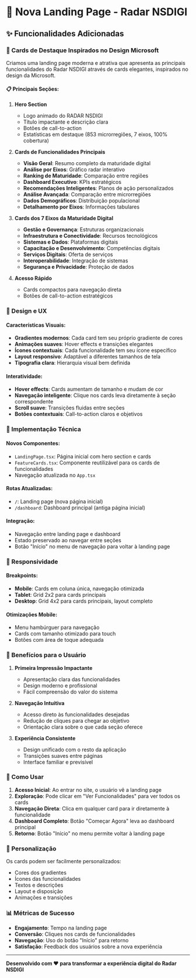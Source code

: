 # 🚀 Nova Landing Page - Radar NSDIGI

## ✨ Funcionalidades Adicionadas

### 🎯 Cards de Destaque Inspirados no Design Microsoft

Criamos uma landing page moderna e atrativa que apresenta as principais funcionalidades do Radar NSDIGI através de cards elegantes, inspirados no design da Microsoft.

#### 📋 Principais Seções:

1. **Hero Section**
   - Logo animado do RADAR NSDIGI
   - Título impactante e descrição clara
   - Botões de call-to-action
   - Estatísticas em destaque (853 microrregiões, 7 eixos, 100% cobertura)

2. **Cards de Funcionalidades Principais**
   - **Visão Geral**: Resumo completo da maturidade digital
   - **Análise por Eixos**: Gráfico radar interativo
   - **Ranking de Maturidade**: Comparação entre regiões
   - **Dashboard Executivo**: KPIs estratégicos
   - **Recomendações Inteligentes**: Planos de ação personalizados
   - **Análise Avançada**: Comparação entre microrregiões
   - **Dados Demográficos**: Distribuição populacional
   - **Detalhamento por Eixos**: Informações tabulares

3. **Cards dos 7 Eixos da Maturidade Digital**
   - **Gestão e Governança**: Estruturas organizacionais
   - **Infraestrutura e Conectividade**: Recursos tecnológicos
   - **Sistemas e Dados**: Plataformas digitais
   - **Capacitação e Desenvolvimento**: Competências digitais
   - **Serviços Digitais**: Oferta de serviços
   - **Interoperabilidade**: Integração de sistemas
   - **Segurança e Privacidade**: Proteção de dados

4. **Acesso Rápido**
   - Cards compactos para navegação direta
   - Botões de call-to-action estratégicos

### 🎨 Design e UX

#### Características Visuais:
- **Gradientes modernos**: Cada card tem seu próprio gradiente de cores
- **Animações suaves**: Hover effects e transições elegantes
- **Ícones contextuais**: Cada funcionalidade tem seu ícone específico
- **Layout responsivo**: Adaptável a diferentes tamanhos de tela
- **Tipografia clara**: Hierarquia visual bem definida

#### Interatividade:
- **Hover effects**: Cards aumentam de tamanho e mudam de cor
- **Navegação inteligente**: Clique nos cards leva diretamente à seção correspondente
- **Scroll suave**: Transições fluidas entre seções
- **Botões contextuais**: Call-to-action claros e objetivos

### 🔧 Implementação Técnica

#### Novos Componentes:
- `LandingPage.tsx`: Página inicial com hero section e cards
- `FeatureCards.tsx`: Componente reutilizável para os cards de funcionalidades
- Navegação atualizada no `App.tsx`

#### Rotas Atualizadas:
- `/`: Landing page (nova página inicial)
- `/dashboard`: Dashboard principal (antiga página inicial)

#### Integração:
- Navegação entre landing page e dashboard
- Estado preservado ao navegar entre seções
- Botão "Início" no menu de navegação para voltar à landing page

### 📱 Responsividade

#### Breakpoints:
- **Mobile**: Cards em coluna única, navegação otimizada
- **Tablet**: Grid 2x2 para cards principais
- **Desktop**: Grid 4x2 para cards principais, layout completo

#### Otimizações Mobile:
- Menu hambúrguer para navegação
- Cards com tamanho otimizado para touch
- Botões com área de toque adequada

### 🎯 Benefícios para o Usuário

1. **Primeira Impressão Impactante**
   - Apresentação clara das funcionalidades
   - Design moderno e profissional
   - Fácil compreensão do valor do sistema

2. **Navegação Intuitiva**
   - Acesso direto às funcionalidades desejadas
   - Redução de cliques para chegar ao objetivo
   - Orientação clara sobre o que cada seção oferece

3. **Experiência Consistente**
   - Design unificado com o resto da aplicação
   - Transições suaves entre páginas
   - Interface familiar e previsível

### 🚀 Como Usar

1. **Acesso Inicial**: Ao entrar no site, o usuário vê a landing page
2. **Exploração**: Pode clicar em "Ver Funcionalidades" para ver todos os cards
3. **Navegação Direta**: Clica em qualquer card para ir diretamente à funcionalidade
4. **Dashboard Completo**: Botão "Começar Agora" leva ao dashboard principal
5. **Retorno**: Botão "Início" no menu permite voltar à landing page

### 🎨 Personalização

Os cards podem ser facilmente personalizados:
- Cores dos gradientes
- Ícones das funcionalidades
- Textos e descrições
- Layout e disposição
- Animações e transições

### 📊 Métricas de Sucesso

- **Engajamento**: Tempo na landing page
- **Conversão**: Cliques nos cards de funcionalidades
- **Navegação**: Uso do botão "Início" para retorno
- **Satisfação**: Feedback dos usuários sobre a nova experiência

---

**Desenvolvido com ❤️ para transformar a experiência digital do Radar NSDIGI** 